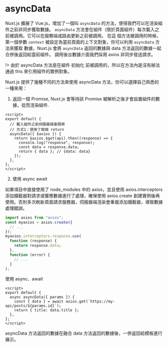 # asyncData

Nuxt.js 擴展了 Vue.js，增加了一個叫 `asyncData` 的方法，使得我們可以在渲染組件之前非同步獲取數據。
`asyncData` 方法會在組件（限於頁面組件）每次載入之前被調用。它可以在服務端或路由更新之前被調用。 在這
個方法被調用的時候，第一個參數 `context` 被設定為當前頁面的上下文對象，你可以利用 `asyncData` 方法來獲取
數據，Nuxt.js 會將 `asyncData` 返回的數據與 data 方法返回的數據一起合併後返回給當前組件。
調用後台數據介面我們採用 axios 非同步發送請求。

!> 由於 asyncData 方法是在組件 初始化 前被調用的，所以在方法內是沒有辦法通過 this 來引用組件的實例對象。

Nuxt.js 提供了幾種不同的方法來使用 asyncData 方法，你可以選擇自己熟悉的一種來用：

1. 返回一個 Promise, Nuxt.js 會等待該 Promise 被解析之後才會設置組件的數據，從而渲染組件.

```vue
<script>
export default {
  // 載入組件之前伺服器端會調用
  // 方式1：使用了兩個 return
  asyncData({ $axios }) {
    return $axios.$get(api).then((response) => {
      console.log("response", response);
      const data = response.data;
      return { data }; // {data: data}
    });
  },
};
</script>
```

2. 使用 async await

如果項目中直接使用了 node_modules 中的 axios，並且使用 axios.interceptors 添加攔截器對請求或響應數據進行了處理，確保使用 axios.create 創建實例後再使用。否則多次刷新頁面請求服務器，伺服器端渲染會重複添加攔截器，導致數據處理錯誤。

```js
import axios from "axios";
const myaxios = axios.create({
  // ...
});
myaxios.interceptors.response.use(
  function (response) {
    return response.data;
  },
  function (error) {
    // ...
  }
);
```

使用 async、await

```vue
<script>
export default {
  async asyncData({ params }) {
    const { data } = await axios.get(`https://my-api/posts/${params.id}`);
    return { title: data.title };
  },
};
</script>
```

asyncData 方法返回的數據在融合 data 方法返回的數據後，一併返回給模板進行展示。